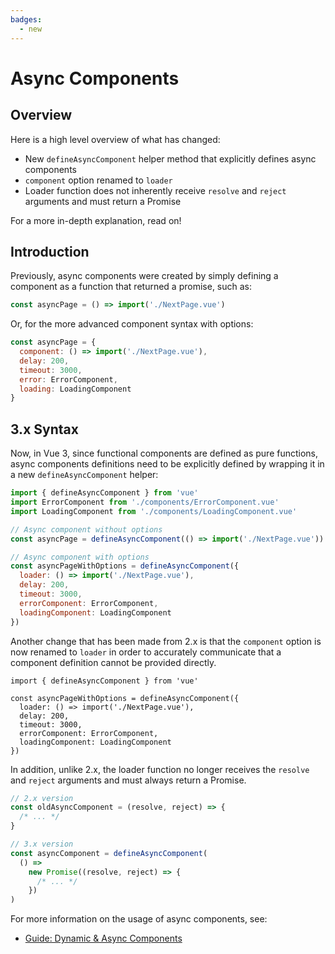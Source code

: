 ```yaml
---
badges:
  - new
---
```


# Async Components <MigrationBadges :badges="$frontmatter.badges" />

## Overview

Here is a high level overview of what has changed:

- New `defineAsyncComponent` helper method that explicitly defines async components
- `component` option renamed to `loader`
- Loader function does not inherently receive `resolve` and `reject` arguments and must return a Promise

For a more in-depth explanation, read on!

## Introduction

Previously, async components were created by simply defining a component as a function that returned a promise, such as:

```js
const asyncPage = () => import('./NextPage.vue')
```

Or, for the more advanced component syntax with options:

```js
const asyncPage = {
  component: () => import('./NextPage.vue'),
  delay: 200,
  timeout: 3000,
  error: ErrorComponent,
  loading: LoadingComponent
}
```

## 3.x Syntax

Now, in Vue 3, since functional components are defined as pure functions, async components definitions need to be explicitly defined by wrapping it in a new `defineAsyncComponent` helper:

```js
import { defineAsyncComponent } from 'vue'
import ErrorComponent from './components/ErrorComponent.vue'
import LoadingComponent from './components/LoadingComponent.vue'

// Async component without options
const asyncPage = defineAsyncComponent(() => import('./NextPage.vue'))

// Async component with options
const asyncPageWithOptions = defineAsyncComponent({
  loader: () => import('./NextPage.vue'),
  delay: 200,
  timeout: 3000,
  errorComponent: ErrorComponent,
  loadingComponent: LoadingComponent
})
```

Another change that has been made from 2.x is that the `component` option is now renamed to `loader` in order to accurately communicate that a component definition cannot be provided directly.

```js{4}
import { defineAsyncComponent } from 'vue'

const asyncPageWithOptions = defineAsyncComponent({
  loader: () => import('./NextPage.vue'),
  delay: 200,
  timeout: 3000,
  errorComponent: ErrorComponent,
  loadingComponent: LoadingComponent
})
```

In addition, unlike 2.x, the loader function no longer receives the `resolve` and `reject` arguments and must always return a Promise.

```js
// 2.x version
const oldAsyncComponent = (resolve, reject) => {
  /* ... */
}

// 3.x version
const asyncComponent = defineAsyncComponent(
  () =>
    new Promise((resolve, reject) => {
      /* ... */
    })
)
```

For more information on the usage of async components, see:

- [Guide: Dynamic & Async Components](/guide/component-dynamic-async.html#dynamic-components-with-keep-alive)
